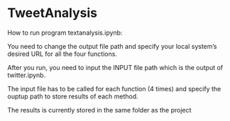 # TweetAnalysis

How to run program textanalysis.ipynb:

You need to change the output file path and specify your local system’s desired URL for all the four functions.

After you run, you need to input the INPUT file path which is the output of twitter.ipynb.

The input file has to be called for each function (4 times) and specify the ouptup path to store results of each method.

The results is currently stored in the same folder as the project
